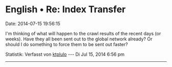 English • Re: Index Transfer
============================

Date: 2014-07-15 19:56:15

I\'m thinking of what will happen to the crawl results of the recent
days (or weeks). Have they all been sent out to the global network
already? Or should I do something to force them to be sent out faster?

Statistik: Verfasst von
[ktplulo](http://forum.yacy-websuche.de/memberlist.php?mode=viewprofile&u=2917)
--- Di Jul 15, 2014 6:56 pm

------------------------------------------------------------------------
